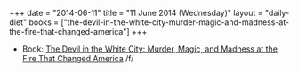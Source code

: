+++
date = "2014-06-11"
title = "11 June 2014 (Wednesday)"
layout = "daily-diet"
books = ["the-devil-in-the-white-city-murder-magic-and-madness-at-the-fire-that-changed-america"]
+++

<ul>
<li class="entry Book">Book: <a href="/books/the-devil-in-the-white-city-murder-magic-and-madness-at-the-fire-that-changed-america">The Devil in the White City: Murder, Magic, and Madness at the Fire That Changed America</a> /f/</li>
</ul>